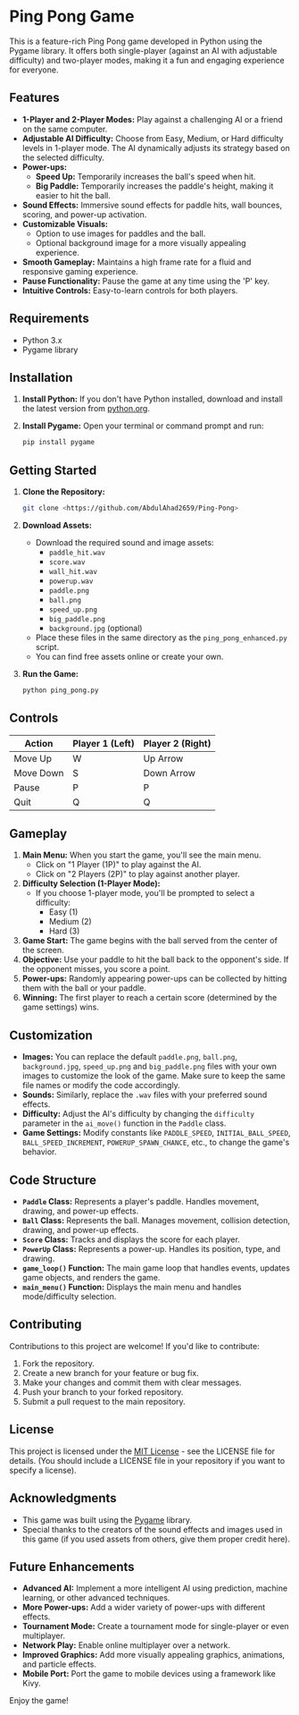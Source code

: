 # Ping Pong Game


This is a feature-rich Ping Pong game developed in Python using the Pygame library. It offers both single-player (against an AI with adjustable difficulty) and two-player modes, making it a fun and engaging experience for everyone.

## Features

-   **1-Player and 2-Player Modes:** Play against a challenging AI or a friend on the same computer.
-   **Adjustable AI Difficulty:** Choose from Easy, Medium, or Hard difficulty levels in 1-player mode. The AI dynamically adjusts its strategy based on the selected difficulty.
-   **Power-ups:**
    -   **Speed Up:** Temporarily increases the ball's speed when hit.
    -   **Big Paddle:** Temporarily increases the paddle's height, making it easier to hit the ball.
-   **Sound Effects:** Immersive sound effects for paddle hits, wall bounces, scoring, and power-up activation.
-   **Customizable Visuals:**
    -   Option to use images for paddles and the ball.
    -   Optional background image for a more visually appealing experience.
-   **Smooth Gameplay:** Maintains a high frame rate for a fluid and responsive gaming experience.
-   **Pause Functionality:** Pause the game at any time using the 'P' key.
-   **Intuitive Controls:** Easy-to-learn controls for both players.

## Requirements

-   Python 3.x
-   Pygame library

## Installation

1. **Install Python:** If you don't have Python installed, download and install the latest version from [python.org](https://www.python.org/).
2. **Install Pygame:** Open your terminal or command prompt and run:

    ```bash
    pip install pygame
    ```

## Getting Started

1. **Clone the Repository:**

    ```bash
    git clone <https://github.com/AbdulAhad2659/Ping-Pong> 
    ```
2. **Download Assets:**
    -   Download the required sound and image assets:
        -   `paddle_hit.wav`
        -   `score.wav`
        -   `wall_hit.wav`
        -   `powerup.wav`
        -   `paddle.png`
        -   `ball.png`
        -   `speed_up.png`
        -   `big_paddle.png`
        -   `background.jpg` (optional)
    -   Place these files in the same directory as the `ping_pong_enhanced.py` script.
    -   You can find free assets online or create your own.
3. **Run the Game:**

    ```bash
    python ping_pong.py
    ```

## Controls

| Action          | Player 1 (Left) | Player 2 (Right) |
| --------------- | --------------- | ---------------- |
| Move Up         | W               | Up Arrow         |
| Move Down       | S               | Down Arrow       |
| Pause           | P               | P                |
| Quit            | Q               | Q                |

## Gameplay

1. **Main Menu:** When you start the game, you'll see the main menu.
    -   Click on "1 Player (1P)" to play against the AI.
    -   Click on "2 Players (2P)" to play against another player.
2. **Difficulty Selection (1-Player Mode):**
    -   If you choose 1-player mode, you'll be prompted to select a difficulty:
        -   Easy (1)
        -   Medium (2)
        -   Hard (3)
3. **Game Start:** The game begins with the ball served from the center of the screen.
4. **Objective:** Use your paddle to hit the ball back to the opponent's side. If the opponent misses, you score a point.
5. **Power-ups:** Randomly appearing power-ups can be collected by hitting them with the ball or your paddle.
6. **Winning:** The first player to reach a certain score (determined by the game settings) wins.

## Customization

-   **Images:** You can replace the default `paddle.png`, `ball.png`, `background.jpg`, `speed_up.png` and `big_paddle.png` files with your own images to customize the look of the game. Make sure to keep the same file names or modify the code accordingly.
-   **Sounds:** Similarly, replace the `.wav` files with your preferred sound effects.
-   **Difficulty:** Adjust the AI's difficulty by changing the `difficulty` parameter in the `ai_move()` function in the `Paddle` class.
-   **Game Settings:** Modify constants like `PADDLE_SPEED`, `INITIAL_BALL_SPEED`, `BALL_SPEED_INCREMENT`, `POWERUP_SPAWN_CHANCE`, etc., to change the game's behavior.

## Code Structure

-   **`Paddle` Class:** Represents a player's paddle. Handles movement, drawing, and power-up effects.
-   **`Ball` Class:** Represents the ball. Manages movement, collision detection, drawing, and power-up effects.
-   **`Score` Class:** Tracks and displays the score for each player.
-   **`PowerUp` Class:** Represents a power-up. Handles its position, type, and drawing.
-   **`game_loop()` Function:** The main game loop that handles events, updates game objects, and renders the game.
-   **`main_menu()` Function:** Displays the main menu and handles mode/difficulty selection.

## Contributing

Contributions to this project are welcome! If you'd like to contribute:

1. Fork the repository.
2. Create a new branch for your feature or bug fix.
3. Make your changes and commit them with clear messages.
4. Push your branch to your forked repository.
5. Submit a pull request to the main repository.

## License

This project is licensed under the [MIT License](LICENSE) - see the LICENSE file for details. (You should include a LICENSE file in your repository if you want to specify a license).

## Acknowledgments

-   This game was built using the [Pygame](https://www.pygame.org/) library.
-   Special thanks to the creators of the sound effects and images used in this game (if you used assets from others, give them proper credit here).

## Future Enhancements

-   **Advanced AI:** Implement a more intelligent AI using prediction, machine learning, or other advanced techniques.
-   **More Power-ups:** Add a wider variety of power-ups with different effects.
-   **Tournament Mode:** Create a tournament mode for single-player or even multiplayer.
-   **Network Play:** Enable online multiplayer over a network.
-   **Improved Graphics:** Add more visually appealing graphics, animations, and particle effects.
-   **Mobile Port:** Port the game to mobile devices using a framework like Kivy.

Enjoy the game!